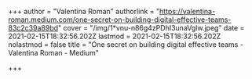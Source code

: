 +++
author = "Valentina Roman"
authorlink = "https://valentina-roman.medium.com/one-secret-on-building-digital-effective-teams-83c2c39a89bd"
cover = "/img/1*vnu-n86g4zPDhI3unaVglw.jpeg"
date = 2021-02-15T18:32:56.202Z
lastmod = 2021-02-15T18:32:56.202Z
nolastmod = false
title = "One secret on building digital effective teams - Valentina Roman - Medium"

+++
